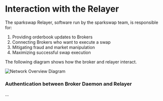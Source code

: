 Interaction with the Relayer
=========================

The sparkswap Relayer, software run by the sparkswap team, is responsible for:

1. Providing orderbook updates to Brokers
2. Connecting Brokers who want to execute a swap
3. Mitigating fraud and market manipulation
4. Maximizing successful swap execution

The following diagram shows how the broker and relayer interact.

![Network Overview Diagram](/docs/images/NetworkOverview.png)


### Authentication between Broker Daemon and Relayer

...
